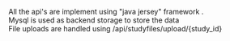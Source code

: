 All the api's are implement using "java jersey" framework . <br>
Mysql is used as backend storage to store the data <br>
File uploads are handled using /api/studyfiles/upload/{study_id}
